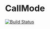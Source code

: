 # CallMode

[![Build Status](https://github.com/AntonOresten/CallMode.jl/actions/workflows/CI.yml/badge.svg?branch=main)](https://github.com/AntonOresten/CallMode.jl/actions/workflows/CI.yml?query=branch%3Amain)
